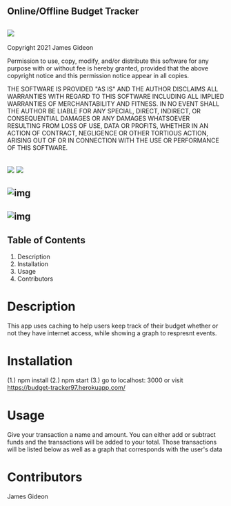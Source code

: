 
## Online/Offline Budget Tracker
## ![](https://img.shields.io/badge/License-ISC-green)
Copyright 2021 James Gideon

Permission to use, copy, modify, and/or distribute this software for any purpose with or without fee is hereby granted, provided that the above copyright notice and this permission notice appear in all copies.

THE SOFTWARE IS PROVIDED "AS IS" AND THE AUTHOR DISCLAIMS ALL WARRANTIES WITH REGARD TO THIS SOFTWARE INCLUDING ALL IMPLIED WARRANTIES OF MERCHANTABILITY AND FITNESS. IN NO EVENT SHALL THE AUTHOR BE LIABLE FOR ANY SPECIAL, DIRECT, INDIRECT, OR CONSEQUENTIAL DAMAGES OR ANY DAMAGES WHATSOEVER RESULTING FROM LOSS OF USE, DATA OR PROFITS, WHETHER IN AN ACTION OF CONTRACT, NEGLIGENCE OR OTHER TORTIOUS ACTION, ARISING OUT OF OR IN CONNECTION WITH THE USE OR PERFORMANCE OF THIS SOFTWARE.
## ![](https://img.shields.io/badge/Github-Jamgid-orange) ![](https://img.shields.io/badge/Email-Jamgid@yahoo.com-blue)
## ![img](https://avatars.githubusercontent.com/u/69053531?size=250)
## ![img]()
## Table of Contents
1. Description
2. Installation
3. Usage
4. Contributors
# Description
This app uses caching to help users keep track of their budget whether or not they have internet access, while showing a graph to respresnt events.
# Installation
(1.) npm install  (2.) npm start  (3.) go to localhost: 3000 or visit https://budget-tracker97.herokuapp.com/
# Usage
Give your transaction a name and amount. You can either add or subtract funds and the transactions will be added to your total. Those transactions will be listed below as well as a graph that corresponds with the user's data
# Contributors
James Gideon